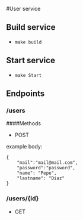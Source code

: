 #User service

## Build service

- ```make build```

## Start service

- ```make Start```

## Endpoints

### /users

####Methods

- POST

example body: 
```
{
    "mail":"mail@mail.com",
    "password":"password",
    "name": "Pepe",
    "lastname": "Diaz"
}
```

### /users/{id}

- GET

